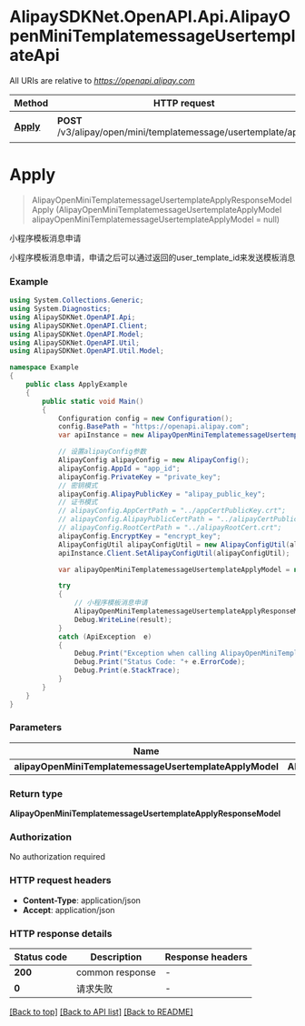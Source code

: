 # AlipaySDKNet.OpenAPI.Api.AlipayOpenMiniTemplatemessageUsertemplateApi

All URIs are relative to *https://openapi.alipay.com*

Method | HTTP request | Description
------------- | ------------- | -------------
[**Apply**](AlipayOpenMiniTemplatemessageUsertemplateApi.md#apply) | **POST** /v3/alipay/open/mini/templatemessage/usertemplate/apply | 小程序模板消息申请


<a name="apply"></a>
# **Apply**
> AlipayOpenMiniTemplatemessageUsertemplateApplyResponseModel Apply (AlipayOpenMiniTemplatemessageUsertemplateApplyModel alipayOpenMiniTemplatemessageUsertemplateApplyModel = null)

小程序模板消息申请

小程序模板消息申请，申请之后可以通过返回的user_template_id来发送模板消息

### Example
```csharp
using System.Collections.Generic;
using System.Diagnostics;
using AlipaySDKNet.OpenAPI.Api;
using AlipaySDKNet.OpenAPI.Client;
using AlipaySDKNet.OpenAPI.Model;
using AlipaySDKNet.OpenAPI.Util;
using AlipaySDKNet.OpenAPI.Util.Model;

namespace Example
{
    public class ApplyExample
    {
        public static void Main()
        {
            Configuration config = new Configuration();
            config.BasePath = "https://openapi.alipay.com";
            var apiInstance = new AlipayOpenMiniTemplatemessageUsertemplateApi(config);

            // 设置alipayConfig参数
            AlipayConfig alipayConfig = new AlipayConfig();
            alipayConfig.AppId = "app_id";
            alipayConfig.PrivateKey = "private_key";
            // 密钥模式
            alipayConfig.AlipayPublicKey = "alipay_public_key";
            // 证书模式
            // alipayConfig.AppCertPath = "../appCertPublicKey.crt";
            // alipayConfig.AlipayPublicCertPath = "../alipayCertPublicKey_RSA2.crt";
            // alipayConfig.RootCertPath = "../alipayRootCert.crt";
            alipayConfig.EncryptKey = "encrypt_key";
            AlipayConfigUtil alipayConfigUtil = new AlipayConfigUtil(alipayConfig);
            apiInstance.Client.SetAlipayConfigUtil(alipayConfigUtil);

            var alipayOpenMiniTemplatemessageUsertemplateApplyModel = new AlipayOpenMiniTemplatemessageUsertemplateApplyModel(); // AlipayOpenMiniTemplatemessageUsertemplateApplyModel |  (optional) 

            try
            {
                // 小程序模板消息申请
                AlipayOpenMiniTemplatemessageUsertemplateApplyResponseModel result = apiInstance.Apply(alipayOpenMiniTemplatemessageUsertemplateApplyModel);
                Debug.WriteLine(result);
            }
            catch (ApiException  e)
            {
                Debug.Print("Exception when calling AlipayOpenMiniTemplatemessageUsertemplateApi.Apply: " + e.Message );
                Debug.Print("Status Code: "+ e.ErrorCode);
                Debug.Print(e.StackTrace);
            }
        }
    }
}
```

### Parameters

Name | Type | Description  | Notes
------------- | ------------- | ------------- | -------------
 **alipayOpenMiniTemplatemessageUsertemplateApplyModel** | **AlipayOpenMiniTemplatemessageUsertemplateApplyModel**|  | [optional] 

### Return type

**AlipayOpenMiniTemplatemessageUsertemplateApplyResponseModel**

### Authorization

No authorization required

### HTTP request headers

 - **Content-Type**: application/json
 - **Accept**: application/json


### HTTP response details
| Status code | Description | Response headers |
|-------------|-------------|------------------|
| **200** | common response |  -  |
| **0** | 请求失败 |  -  |

[[Back to top]](#) [[Back to API list]](../README.md#documentation-for-api-endpoints) [[Back to README]](../README.md)

